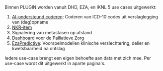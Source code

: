 Binnen PLUGIN worden vanuit DHD, EZA, en IKNL 5 use cases uitgewerkt:

1. [AI-ondersteund coderen](use-case-AIOC.html): Coderen van ICD-10 codes uit verslaglegging van (dag)opname
2. [NKR-item](use-case-NKR-item.html)
3. Signalering van metastasen op afstand
4. [Dashboard](use-case-palliative-care.html) voor de Palliatieve Zorg
5. [EzaPredictive](use-case-EzaPredictive.html): Voorspelmodellen klinische verslechtering, delier en kwetsbaarheid na ontslag

Iedere use-case brengt een eigen behoefte aan data met zich mee. Per use-case wordt dit uitgewerkt in aparte pagina's.

